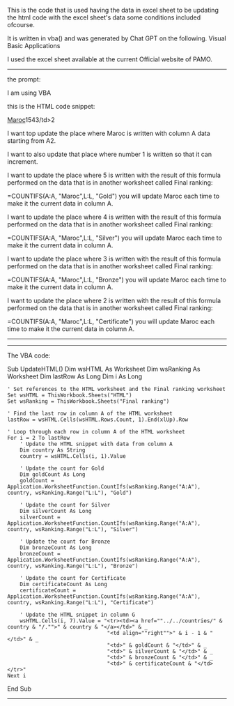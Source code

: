 This is the code that is used having the data in excel sheet to be updating the html code with the excel sheet's data some conditions included ofcourse. 

It is written in vba() and was generated by Chat GPT on the following. Visual Basic Applications

I used the excel sheet available at the current Official website of PAMO.

*********************************************************
the prompt: 

I am using VBA 
 
this is the HTML code snippet:

<tr><td><a href="../../countries/KOR/.">Maroc</a></td><td align="right">1</td><td>5</td><td>4</td><td>3/td><td>2</td></tr>

I want top update the place where Maroc is written with column A data starting from A2.

I want to also update that place where number 1 is written so that it can increment.

I want to update the place where 5 is written with the result of this formula performed on the data that is in another worksheet called Final ranking:

=COUNTIFS(A:A, "Maroc",L:L, "Gold") 
you will update Maroc each time to make it the current data in column A. 

I want to update the place where 4 is written with the result of this formula performed on the data that is in another worksheet called Final ranking:

=COUNTIFS(A:A, "Maroc",L:L, "Silver") 
you will update Maroc each time to make it the current data in column A. 

I want to update the place where 3 is written with the result of this formula performed on the data that is in another worksheet called Final ranking:

=COUNTIFS(A:A, "Maroc",L:L, "Bronze") 
you will update Maroc each time to make it the current data in column A. 

I want to update the place where 2 is written with the result of this formula performed on the data that is in another worksheet called Final ranking:

=COUNTIFS(A:A, "Maroc",L:L, "Certificate") 
you will update Maroc each time to make it the current data in column A.

*********************************************************************
*********************************************************************
The VBA code:

Sub UpdateHTML()
    Dim wsHTML As Worksheet
    Dim wsRanking As Worksheet
    Dim lastRow As Long
    Dim i As Long
    
    ' Set references to the HTML worksheet and the Final ranking worksheet
    Set wsHTML = ThisWorkbook.Sheets("HTML")
    Set wsRanking = ThisWorkbook.Sheets("Final ranking")
    
    ' Find the last row in column A of the HTML worksheet
    lastRow = wsHTML.Cells(wsHTML.Rows.Count, 1).End(xlUp).Row
    
    ' Loop through each row in column A of the HTML worksheet
    For i = 2 To lastRow
        ' Update the HTML snippet with data from column A
        Dim country As String
        country = wsHTML.Cells(i, 1).Value
        
        ' Update the count for Gold
        Dim goldCount As Long
        goldCount = Application.WorksheetFunction.CountIfs(wsRanking.Range("A:A"), country, wsRanking.Range("L:L"), "Gold")
        
        ' Update the count for Silver
        Dim silverCount As Long
        silverCount = Application.WorksheetFunction.CountIfs(wsRanking.Range("A:A"), country, wsRanking.Range("L:L"), "Silver")
        
        ' Update the count for Bronze
        Dim bronzeCount As Long
        bronzeCount = Application.WorksheetFunction.CountIfs(wsRanking.Range("A:A"), country, wsRanking.Range("L:L"), "Bronze")
        
        ' Update the count for Certificate
        Dim certificateCount As Long
        certificateCount = Application.WorksheetFunction.CountIfs(wsRanking.Range("A:A"), country, wsRanking.Range("L:L"), "Certificate")
        
        ' Update the HTML snippet in column G
        wsHTML.Cells(i, 7).Value = "<tr><td><a href=""../../countries/" & country & "/."">" & country & "</a></td>" & _
                                    "<td align=""right"">" & i - 1 & "</td>" & _
                                    "<td>" & goldCount & "</td>" & _
                                    "<td>" & silverCount & "</td>" & _
                                    "<td>" & bronzeCount & "</td>" & _
                                    "<td>" & certificateCount & "</td></tr>"
    Next i
End Sub
**************************************************************************************************************************************************************************************************************